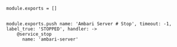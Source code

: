  
    module.exports = []
 

    module.exports.push name: 'Ambari Server # Stop', timeout: -1, label_true: 'STOPPED', handler: ->
        @service_stop
          name: 'ambari-server'
